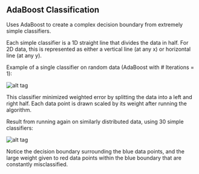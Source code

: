 ## AdaBoost Classification
Uses AdaBoost to create a complex decision boundary from extremely simple classifiers.

Each simple classifier is a 1D straight line that divides the data in half.
For 2D data, this is represented as either a vertical line (at any x) or horizontal line (at any y).

Example of a single classifier on random data (AdaBoost with # Iterations = 1):

![alt tag](http://i.imgur.com/6Wt4aQM.png)

This classifier minimized weighted error by splitting the data into a left and right half.
Each data point is drawn scaled by its weight after running the algorithm.


Result from running again on similarly distributed data, using 30 simple classifiers:

![alt tag](http://i.imgur.com/LxSK2so.png)

Notice the decision boundary surrounding the blue data points, and the large weight given to red data points within
the blue boundary that are constantly misclassified.
